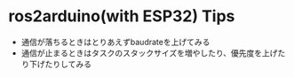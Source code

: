 # ros2arduino(with ESP32) Tips
- 通信が落ちるときはとりあえずbaudrateを上げてみる
- 通信が止まるときはタスクのスタックサイズを増やしたり、優先度を上げたり下げたりしてみる
